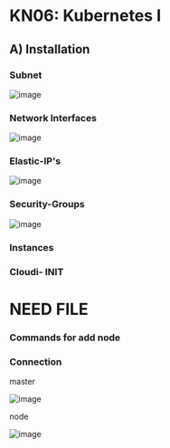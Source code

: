 # KN06: Kubernetes I
## A) Installation

### Subnet
![image](https://github.com/user-attachments/assets/753bf07f-424a-4212-8947-8ecf324ff8ca)

### Network Interfaces 

![image](https://github.com/user-attachments/assets/2e2ca74f-0e93-4eea-bf4a-d666cbd55b8f)

### Elastic-IP's

![image](https://github.com/user-attachments/assets/853d8f36-3486-4229-80c1-3150a67c307a)

### Security-Groups 

![image](https://github.com/user-attachments/assets/d5448749-beaf-453e-bcef-05c91fc8dd0e)

### Instances 


### Cloudi- INIT

# NEED FILE 

### Commands for add node 


### Connection 

master 

![image](https://github.com/user-attachments/assets/affaf590-a999-44d7-a180-d81ccd9ad709)

node

![image](https://github.com/user-attachments/assets/2041e84f-a4be-484b-9e71-a999e15f1538)




